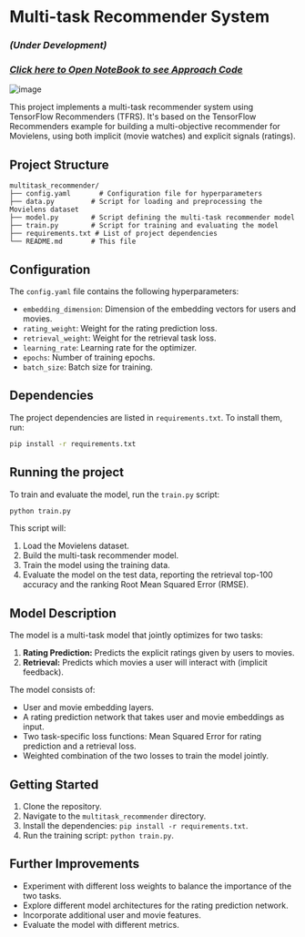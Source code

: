 # Multi-task Recommender System
### ***(Under Development)***

### ***[Click here to Open NoteBook to see Approach Code](https://github.com/DebopamParam/MultiTask-Recommender-System-using-Tensorflow-Recommenders/blob/main/Multi-Task%20Recommender.ipynb)***
![image](https://github.com/user-attachments/assets/1988bd0a-7857-4f95-8cee-cc4c2cd1e665)

This project implements a multi-task recommender system using TensorFlow Recommenders (TFRS). It's based on the TensorFlow Recommenders example for building a multi-objective recommender for Movielens, using both implicit (movie watches) and explicit signals (ratings).

## Project Structure

```
multitask_recommender/
├── config.yaml       # Configuration file for hyperparameters
├── data.py         # Script for loading and preprocessing the Movielens dataset
├── model.py        # Script defining the multi-task recommender model
├── train.py        # Script for training and evaluating the model
├── requirements.txt # List of project dependencies
└── README.md       # This file
```

## Configuration

The `config.yaml` file contains the following hyperparameters:

- `embedding_dimension`: Dimension of the embedding vectors for users and movies.
- `rating_weight`: Weight for the rating prediction loss.
- `retrieval_weight`: Weight for the retrieval task loss.
- `learning_rate`: Learning rate for the optimizer.
- `epochs`: Number of training epochs.
- `batch_size`: Batch size for training.

## Dependencies

The project dependencies are listed in `requirements.txt`. To install them, run:

```bash
pip install -r requirements.txt
```

## Running the project

To train and evaluate the model, run the `train.py` script:

```bash
python train.py
```

This script will:

1. Load the Movielens dataset.
2. Build the multi-task recommender model.
3. Train the model using the training data.
4. Evaluate the model on the test data, reporting the retrieval top-100 accuracy and the ranking Root Mean Squared Error (RMSE).

## Model Description

The model is a multi-task model that jointly optimizes for two tasks:

1. **Rating Prediction:** Predicts the explicit ratings given by users to movies.
2. **Retrieval:** Predicts which movies a user will interact with (implicit feedback).

The model consists of:

- User and movie embedding layers.
- A rating prediction network that takes user and movie embeddings as input.
- Two task-specific loss functions: Mean Squared Error for rating prediction and a retrieval loss.
- Weighted combination of the two losses to train the model jointly.

## Getting Started

1. Clone the repository.
2. Navigate to the `multitask_recommender` directory.
3. Install the dependencies: `pip install -r requirements.txt`.
4. Run the training script: `python train.py`.

## Further Improvements

- Experiment with different loss weights to balance the importance of the two tasks.
- Explore different model architectures for the rating prediction network.
- Incorporate additional user and movie features.
- Evaluate the model with different metrics.
